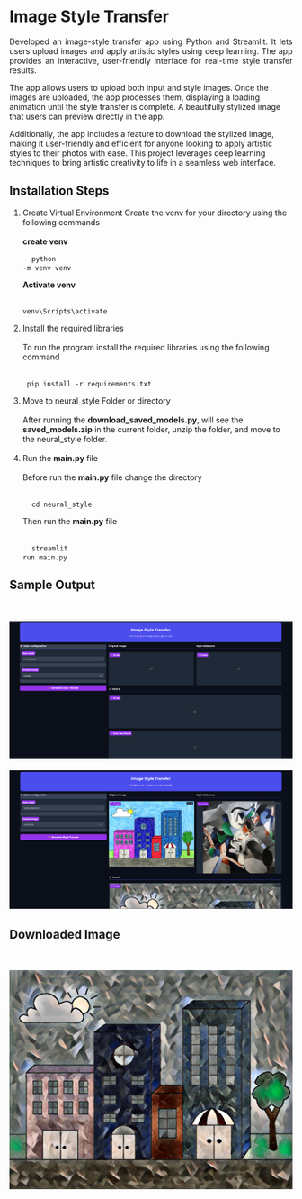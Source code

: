 <h1>Image Style Transfer</h1>
<p align = "justify">
Developed an image-style transfer app using Python and Streamlit. It lets users upload images and apply artistic styles using deep learning. 
The app provides an interactive, user-friendly interface for real-time style transfer results.

The app allows users to upload both input and style images. Once the images are uploaded, the app processes them, displaying a loading animation until the style transfer is complete. 
A beautifully stylized image that users can preview directly in the app.

Additionally, the app includes a feature to download the stylized image, making it user-friendly and efficient for anyone looking to apply artistic styles to their photos with ease. 
This project leverages deep learning techniques to bring artistic creativity to life in a seamless web interface.
</p>

<h2>Installation Steps</h2>

1. Create Virtual Environment
   Create the venv for your directory using the following commands 
   <br>
   <br>
   <b>create venv</b>
       <pre>
         <code>
             python -m venv venv
         </code>
       </pre>
   <b>Activate venv</b>
       <pre>
         <code>
             venv\Scripts\activate
         </code>
       </pre>
2. Install the required libraries
   <br>
   <br>
   To run the program install the required libraries using the following command
   <br>
   <br>
       <pre>
         <code>
             pip install -r requirements.txt
         </code>
       </pre>
3. Move to neural_style Folder or directory
   <br>
   <br>
   After running the <b>download_saved_models.py</b>, will see the <b>saved_models.zip</b> in the current folder,
   unzip the folder, and move to the neural_style folder.
   <br>
   <br>
4. Run the <b>main.py</b> file
   <br>
   <br>
   Before run the <b>main.py</b> file change the directory
   <br>
   <br>
       <pre>
         <code>
             cd neural_style
         </code>
       </pre>
   Then run the <b>main.py</b> file
   <br>
   <br>
       <pre>
         <code>
             streamlit run main.py
         </code>
       </pre>
     

<h2>Sample Output</h2>
<br>
<br>
   <img src="https://github.com/mariyaviswa/Image-Style-Transfer-Gradio-Application/blob/main/User_Interface.png">
   <br>
   <br>
   <img src="https://github.com/mariyaviswa/Image-Style-Transfer-Gradio-Application/blob/main/User_Interface1.png">
<h2> Downloaded Image </h2>
   <br>
   <br>
   <img src="https://github.com/mariyaviswa/Image-Style-Transfer-Gradio-Application/blob/main/result_image.jpg">


   
   
   
   
   
